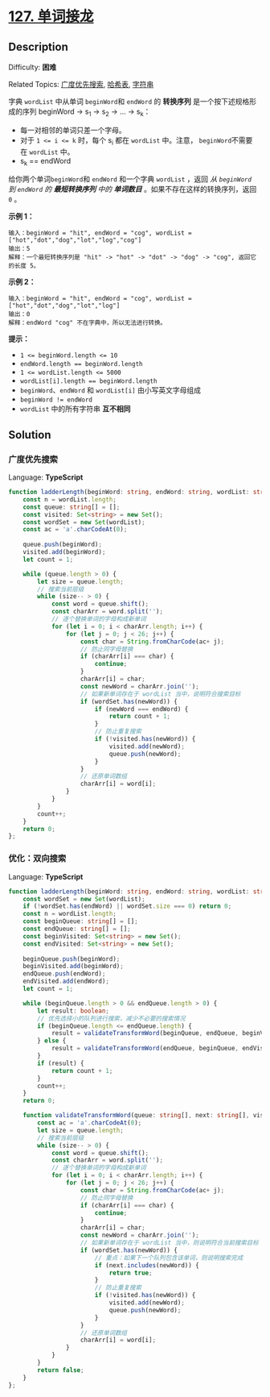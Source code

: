 # [127\. 单词接龙](https://leetcode.cn/problems/word-ladder/)

## Description

Difficulty: **困难**  

Related Topics: [广度优先搜索](https://leetcode.cn/tag/breadth-first-search/), [哈希表](https://leetcode.cn/tag/hash-table/), [字符串](https://leetcode.cn/tag/string/)


字典 `wordList` 中从单词 `beginWord`和 `endWord` 的 **转换序列** 是一个按下述规格形成的序列 beginWord -> s<sub>1</sub> -> s<sub>2</sub> -> ... -> s<sub>k</sub>：

*   每一对相邻的单词只差一个字母。
*   对于 `1 <= i <= k` 时，每个 s<sub>i</sub> 都在 `wordList` 中。注意， `beginWord`不需要在 `wordList` 中。
*   s<sub>k</sub> == endWord

给你两个单词`beginWord`和 `endWord` 和一个字典 `wordList` ，返回 _从 `beginWord` 到 `endWord` 的 **最短转换序列** 中的 **单词数目**_ 。如果不存在这样的转换序列，返回 `0` 。

**示例 1：**

```
输入：beginWord = "hit", endWord = "cog", wordList = ["hot","dot","dog","lot","log","cog"]
输出：5
解释：一个最短转换序列是 "hit" -> "hot" -> "dot" -> "dog" -> "cog", 返回它的长度 5。
```

**示例 2：**

```
输入：beginWord = "hit", endWord = "cog", wordList = ["hot","dot","dog","lot","log"]
输出：0
解释：endWord "cog" 不在字典中，所以无法进行转换。
```

**提示：**

*   `1 <= beginWord.length <= 10`
*   `endWord.length == beginWord.length`
*   `1 <= wordList.length <= 5000`
*   `wordList[i].length == beginWord.length`
*   `beginWord`、`endWord` 和 `wordList[i]` 由小写英文字母组成
*   `beginWord != endWord`
*   `wordList` 中的所有字符串 **互不相同**


## Solution

### 广度优先搜索

Language: **TypeScript**

```typescript
function ladderLength(beginWord: string, endWord: string, wordList: string[]): number {
    const n = wordList.length;
    const queue: string[] = [];
    const visited: Set<string> = new Set();
    const wordSet = new Set(wordList);
    const ac = 'a'.charCodeAt(0);
    
    queue.push(beginWord);
    visited.add(beginWord);
    let count = 1;

    while (queue.length > 0) {
        let size = queue.length;
        // 搜索当前层级
        while (size-- > 0) {
            const word = queue.shift();
            const charArr = word.split('');
            // 逐个替换单词的字母构成新单词
            for (let i = 0; i < charArr.length; i++) {
                for (let j = 0; j < 26; j++) {
                    const char = String.fromCharCode(ac+ j);
                    // 防止同字母替换
                    if (charArr[i] === char) {
                        continue;
                    }
                    charArr[i] = char;
                    const newWord = charArr.join('');
                    // 如果新单词存在于 wordList 当中，说明符合搜索目标
                    if (wordSet.has(newWord)) {
                        if (newWord === endWord) {
                            return count + 1;
                        }
                        // 防止重复搜索
                        if (!visited.has(newWord)) {
                            visited.add(newWord);
                            queue.push(newWord);
                        }
                    }
                    // 还原单词数组
                    charArr[i] = word[i];
                }
            }
        }
        count++;
    }
    return 0;
};
```

### 优化：双向搜索

Language: **TypeScript**

```typescript
function ladderLength(beginWord: string, endWord: string, wordList: string[]): number {
    const wordSet = new Set(wordList);
    if (!wordSet.has(endWord) || wordSet.size === 0) return 0;
    const n = wordList.length;
    const beginQueue: string[] = [];
    const endQueue: string[] = [];
    const beginVisited: Set<string> = new Set();
    const endVisited: Set<string> = new Set();
    
    beginQueue.push(beginWord);
    beginVisited.add(beginWord);
    endQueue.push(endWord);
    endVisited.add(endWord);
    let count = 1;

    while (beginQueue.length > 0 && endQueue.length > 0) {
        let result: boolean;
        // 优先选择小的队列进行搜索，减少不必要的搜索情况
        if (beginQueue.length <= endQueue.length) {
            result = validateTransformWord(beginQueue, endQueue, beginVisited, wordSet);
        } else {
            result = validateTransformWord(endQueue, beginQueue, endVisited, wordSet);
        }
        if (result) {
            return count + 1;
        }
        count++;
    }
    return 0;

    function validateTransformWord(queue: string[], next: string[], visited: Set<string>, wordSet: Set<string>) {
        const ac = 'a'.charCodeAt(0);
        let size = queue.length;
        // 搜索当前层级
        while (size-- > 0) {
            const word = queue.shift();
            const charArr = word.split('');
            // 逐个替换单词的字母构成新单词
            for (let i = 0; i < charArr.length; i++) {
                for (let j = 0; j < 26; j++) {
                    const char = String.fromCharCode(ac+ j);
                    // 防止同字母替换
                    if (charArr[i] === char) {
                        continue;
                    }
                    charArr[i] = char;
                    const newWord = charArr.join('');
                    // 如果新单词存在于 wordList 当中，则说明符合当前搜索目标
                    if (wordSet.has(newWord)) {
                        // 重点：如果下一个队列包含该单词，则说明搜索完成
                        if (next.includes(newWord)) {
                            return true;
                        }
                        // 防止重复搜索
                        if (!visited.has(newWord)) {
                            visited.add(newWord);
                            queue.push(newWord);
                        }
                    }
                    // 还原单词数组
                    charArr[i] = word[i];
                }
            }
        }
        return false;
    }
};
```
